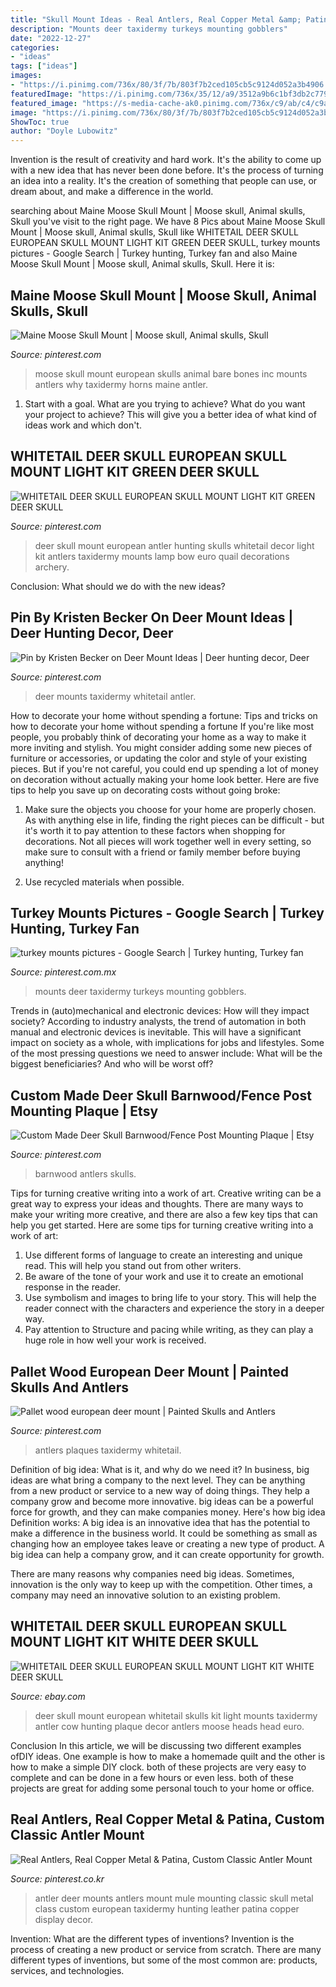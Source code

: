 ```yaml
---
title: "Skull Mount Ideas - Real Antlers, Real Copper Metal &amp; Patina, Custom Classic Antler Mount"
description: "Mounts deer taxidermy turkeys mounting gobblers"
date: "2022-12-27"
categories:
- "ideas"
tags: ["ideas"]
images:
- "https://i.pinimg.com/736x/80/3f/7b/803f7b2ced105cb5c9124d052a3b4906.jpg"
featuredImage: "https://i.pinimg.com/736x/35/12/a9/3512a9b6c1bf3db2c7799b1d013e8a89.jpg"
featured_image: "https://s-media-cache-ak0.pinimg.com/736x/c9/ab/c4/c9abc43a05922280aa1c5bfc6aa58918.jpg"
image: "https://i.pinimg.com/736x/80/3f/7b/803f7b2ced105cb5c9124d052a3b4906.jpg"
ShowToc: true
author: "Doyle Lubowitz"
---
```



Invention is the result of creativity and hard work. It's the ability to come up with a new idea that has never been done before. It's the process of turning an idea into a reality. It's the creation of something that people can use, or dream about, and make a difference in the world.

	

		
searching about Maine Moose Skull Mount | Moose skull, Animal skulls, Skull you've visit to the right page. We have 8 Pics about Maine Moose Skull Mount | Moose skull, Animal skulls, Skull like WHITETAIL DEER SKULL EUROPEAN SKULL MOUNT LIGHT KIT GREEN DEER SKULL, turkey mounts pictures - Google Search | Turkey hunting, Turkey fan and also Maine Moose Skull Mount | Moose skull, Animal skulls, Skull. Here it is:
		
    
## Maine Moose Skull Mount | Moose Skull, Animal Skulls, Skull

<img loading=lazy src="https://i.pinimg.com/originals/7f/fe/f5/7ffef5c6d4df15290390140c2a5c785e.jpg" onerror="this.onerror=null;this.src='https://tse3.mm.bing.net/th?id=OIP.eAukpqFlpbOdvc_qRk0wLgHaHe&amp;pid=15.1';" alt="Maine Moose Skull Mount | Moose skull, Animal skulls, Skull">

_Source: pinterest.com_

>moose skull mount european skulls animal bare bones inc mounts antlers why taxidermy horns maine antler. 

	

1. Start with a goal. What are you trying to achieve? What do you want your project to achieve? This will give you a better idea of what kind of ideas work and which don't. 

    
## WHITETAIL DEER SKULL EUROPEAN SKULL MOUNT LIGHT KIT GREEN DEER SKULL

<img loading=lazy src="https://i.pinimg.com/736x/8a/97/b8/8a97b85a391f84c6f7c033560f1702d4.jpg" onerror="this.onerror=null;this.src='https://tse1.mm.bing.net/th?id=OIP.ANW4lYC2ZY6ewLxzd65F6AAAAA&amp;pid=15.1';" alt="WHITETAIL DEER SKULL EUROPEAN SKULL MOUNT LIGHT KIT GREEN DEER SKULL">

_Source: pinterest.com_

>deer skull mount european antler hunting skulls whitetail decor light kit antlers taxidermy mounts lamp bow euro quail decorations archery. 

	

Conclusion: What should we do with the new ideas?
 

    
## Pin By Kristen Becker On Deer Mount Ideas | Deer Hunting Decor, Deer

<img loading=lazy src="https://i.pinimg.com/736x/35/12/a9/3512a9b6c1bf3db2c7799b1d013e8a89.jpg" onerror="this.onerror=null;this.src='https://tse2.mm.bing.net/th?id=OIP.iWyZf9w9EPARYH7Qg_VRoQHaJ4&amp;pid=15.1';" alt="Pin by Kristen Becker on Deer Mount Ideas | Deer hunting decor, Deer">

_Source: pinterest.com_

>deer mounts taxidermy whitetail antler. 

	

How to decorate your home without spending a fortune: Tips and tricks on how to decorate your home without spending a fortune
If you're like most people, you probably think of decorating your home as a way to make it more inviting and stylish. You might consider adding some new pieces of furniture or accessories, or updating the color and style of your existing pieces. But if you're not careful, you could end up spending a lot of money on decoration without actually making your home look better. Here are five tips to help you save up on decorating costs without going broke: 
1. Make sure the objects you choose for your home are properly chosen. As with anything else in life, finding the right pieces can be difficult - but it's worth it to pay attention to these factors when shopping for decorations. Not all pieces will work together well in every setting, so make sure to consult with a friend or family member before buying anything! 

2. Use recycled materials when possible.

    
## Turkey Mounts Pictures - Google Search | Turkey Hunting, Turkey Fan

<img loading=lazy src="https://i.pinimg.com/736x/dc/80/94/dc8094b94be682a9d21d2de703c212f7.jpg" onerror="this.onerror=null;this.src='https://tse1.mm.bing.net/th?id=OIP.TfcNyIijVBHkjWTBP__--wHaKO&amp;pid=15.1';" alt="turkey mounts pictures - Google Search | Turkey hunting, Turkey fan">

_Source: pinterest.com.mx_

>mounts deer taxidermy turkeys mounting gobblers. 

	

Trends in (auto)mechanical and electronic devices: How will they impact society?
According to industry analysts, the trend of automation in both manual and electronic devices is inevitable. This will have a significant impact on society as a whole, with implications for jobs and lifestyles. Some of the most pressing questions we need to answer include: What will be the biggest beneficiaries? And who will be worst off?

    
## Custom Made Deer Skull Barnwood/Fence Post Mounting Plaque | Etsy

<img loading=lazy src="https://i.pinimg.com/736x/80/3f/7b/803f7b2ced105cb5c9124d052a3b4906.jpg" onerror="this.onerror=null;this.src='https://tse3.mm.bing.net/th?id=OIP.EdQYeWs-v0SRWYPz7Ld50wHaJ4&amp;pid=15.1';" alt="Custom Made Deer Skull Barnwood/Fence Post Mounting Plaque | Etsy">

_Source: pinterest.com_

>barnwood antlers skulls. 

	

Tips for turning creative writing into a work of art.
Creative writing can be a great way to express your ideas and thoughts. There are many ways to make your writing more creative, and there are also a few key tips that can help you get started. Here are some tips for turning creative writing into a work of art:
1. Use different forms of language to create an interesting and unique read. This will help you stand out from other writers.
2. Be aware of the tone of your work and use it to create an emotional response in the reader.
3. Use symbolism and images to bring life to your story. This will help the reader connect with the characters and experience the story in a deeper way.
4. Pay attention to Structure and pacing while writing, as they can play a huge role in how well your work is received.

    
## Pallet Wood European Deer Mount | Painted Skulls And Antlers

<img loading=lazy src="https://s-media-cache-ak0.pinimg.com/736x/c9/ab/c4/c9abc43a05922280aa1c5bfc6aa58918.jpg" onerror="this.onerror=null;this.src='https://tse1.mm.bing.net/th?id=OIP.EGXi2v-_TGXuOgG3Nlm9TQHaJ4&amp;pid=15.1';" alt="Pallet wood european deer mount | Painted Skulls and Antlers">

_Source: pinterest.com_

>antlers plaques taxidermy whitetail. 

	

Definition of big idea: What is it, and why do we need it?
In business, big ideas are what bring a company to the next level. They can be anything from a new product or service to a new way of doing things. They help a company grow and become more innovative. big ideas can be a powerful force for growth, and they can make companies money.
Here's how big idea Definition works: 
A big idea is an innovative idea that has the potential to make a difference in the business world. It could be something as small as changing how an employee takes leave or creating a new type of product. A big idea can help a company grow, and it can create opportunity for growth. 

There are many reasons why companies need big ideas. Sometimes, innovation is the only way to keep up with the competition. Other times, a company may need an innovative solution to an existing problem.

    
## WHITETAIL DEER SKULL EUROPEAN SKULL MOUNT LIGHT KIT WHITE DEER SKULL

<img loading=lazy src="http://i.ebayimg.com/images/i/331249887792-0-1/s-l1000.jpg" onerror="this.onerror=null;this.src='https://tse3.mm.bing.net/th?id=OIP.wVJXAX1TPFzoG_v11PCKmgHaLH&amp;pid=15.1';" alt="WHITETAIL DEER SKULL EUROPEAN SKULL MOUNT LIGHT KIT WHITE DEER SKULL">

_Source: ebay.com_

>deer skull mount european whitetail skulls kit light mounts taxidermy antler cow hunting plaque decor antlers moose heads head euro. 

	

Conclusion
In this article, we will be discussing two different examples ofDIY ideas. One example is how to make a homemade quilt and the other is how to make a simple DIY clock. both of these projects are very easy to complete and can be done in a few hours or even less. both of these projects are great for adding some personal touch to your home or office.

    
## Real Antlers, Real Copper Metal &amp; Patina, Custom Classic Antler Mount

<img loading=lazy src="https://i.pinimg.com/736x/ba/e9/9c/bae99cb5a26881d1c659a2a8b15a737a--mule-deer-govt-mule.jpg" onerror="this.onerror=null;this.src='https://tse3.mm.bing.net/th?id=OIP.9j2NojVFrtnGk2iv_tKNWwHaJ3&amp;pid=15.1';" alt="Real Antlers, Real Copper Metal &amp; Patina, Custom Classic Antler Mount">

_Source: pinterest.co.kr_

>antler deer mounts antlers mount mule mounting classic skull metal class custom european taxidermy hunting leather patina copper display decor. 

	

Invention: What are the different types of inventions?
Invention is the process of creating a new product or service from scratch. There are many different types of inventions, but some of the most common are: products, services, and technologies.

